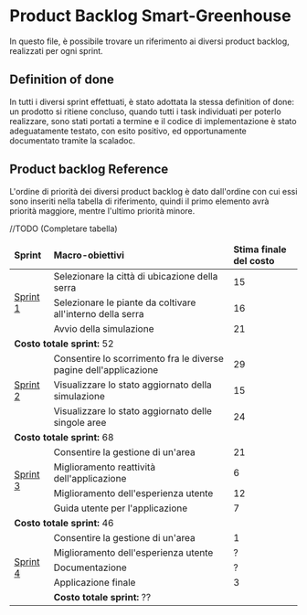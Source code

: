 # Product Backlog Smart-Greenhouse
In questo file, è possibile trovare un riferimento ai diversi product backlog, realizzati per ogni sprint.

## Definition of done
In tutti i diversi sprint effettuati, è stato adottata la stessa definition of done: un prodotto si ritiene concluso, quando tutti i task individuati per poterlo realizzare, sono stati portati a termine e il codice di implementazione è stato adeguatamente testato, con esito positivo, ed opportunamente documentato tramite la scaladoc.

## Product backlog Reference
L'ordine di priorità dei diversi product backlog è dato dall'ordine con cui essi sono inseriti nella tabella di riferimento, quindi il primo elemento avrà priorità maggiore, mentre l'ultimo priorità minore.

//TODO (Completare tabella)

<table>
  <thead>
    <td><b>Sprint</b></td>
    <td><b>Macro-obiettivi</b></td>
    <td><b>Stima finale del costo</b></td>
  </thead>
  <tr>
    <td rowspan="3"><a href="product_backlog_20220725.md">Sprint 1</a></td>
    <td>Selezionare la città di ubicazione della serra</td>
    <td>15</td>
  </tr>
  <tr>
    <td>Selezionare le piante da coltivare all'interno della serra</td>
    <td>16</td>
  </tr>
  <tr>
    <td>Avvio della simulazione</td>
    <td>21</td>
  </tr>
  <tr>
    <td colspan="3"><b>Costo totale sprint:</b> 52</td>
  </tr>
  <td rowspan="3"><a href="product_backlog_20220802.md">Sprint 2</a></td>
    <td>Consentire lo scorrimento fra le diverse pagine dell'applicazione</td>
    <td>29</td>
  </tr>
  <tr>
    <td>Visualizzare lo stato aggiornato della simulazione</td>
    <td>15</td>
  </tr>
  <tr>
    <td>Visualizzare lo stato aggiornato delle singole aree</td>
    <td>24</td>
  </tr>
  <tr>
    <td colspan="3"><b>Costo totale sprint:</b> 68</td>
  </tr>
  <td rowspan="4"><a href="product_backlog_20220810.md">Sprint 3</a></td>
    <td>Consentire la gestione di un'area</td>
    <td>21</td>
  </tr>
  <tr>
    <td>Miglioramento reattività dell'applicazione</td>
    <td>6</td>
  </tr>
  <tr>
    <td>Miglioramento dell'esperienza utente</td>
    <td>12</td>
  </tr>
  <tr>
    <td>Guida utente per l'applicazione</td>
    <td>7</td>
  </tr>
  <tr>
    <td colspan="3"><b>Costo totale sprint:</b> 46</td>
  </tr>
  </tr>
  <td rowspan="5"><a href="product_backlog_20220821.md">Sprint 4</a></td>
    <td>Consentire la gestione di un'area</td>
    <td>1</td>
  </tr>
  <tr>
    <td>Miglioramento dell'esperienza utente</td>
    <td>?</td>
  </tr>
  <tr>
    <td>Documentazione</td>
    <td>?</td>
  </tr>
   <tr>
    <td>Applicazione finale</td>
    <td>3</td>
  </tr>
  <tr>
    <td colspan="3"><b>Costo totale sprint:</b> ??</td>
  </tr>
</table>
